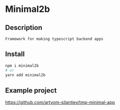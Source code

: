 # Minimal2b

## Description

```
Framework for making typescript backend apps
```

## Install

```sh
npm i minimal2b
# or
yarn add minimal2b
```

## Example project

https://github.com/artyom-silantiev/tmp-minimal-app
